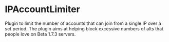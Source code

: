 # IPAccountLimiter
Plugin to limit the number of accounts that can join from a single IP over a set period. The plugin aims at helping block excessive numbers of alts that people love on Beta 1.7.3 servers.
